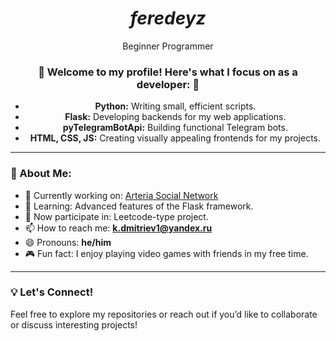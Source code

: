 <h1 align="center">
  <i>feredeyz</i>
</h1>

<p align="center">
  Beginner Programmer
</p>

<div align="center">
  <h3>
    🌟 Welcome to my profile! Here's what I focus on as a developer: 🌟
  </h3>
  
  <ul>
    <li><b>Python:</b> Writing small, efficient scripts.</li>
    <li><b>Flask:</b> Developing backends for my web applications.</li>
    <li><b>pyTelegramBotApi:</b> Building functional Telegram bots.</li>
    <li><b>HTML, CSS, JS:</b> Creating visually appealing frontends for my projects.</li>
  </ul>
</div>

---

### 🌱 About Me:
- 🔭 Currently working on: [Arteria Social Network](https://github.com/feredeyz/arteria.git)
- 🚀 Learning: Advanced features of the Flask framework.
- 🤝 Now participate in: Leetcode-type project.
- 📫 How to reach me: **k.dmitriev1@yandex.ru**
- 😄 Pronouns: **he/him**
- 🎮 Fun fact: I enjoy playing video games with friends in my free time.

---

### 💡 Let's Connect!
Feel free to explore my repositories or reach out if you’d like to collaborate or discuss interesting projects!

